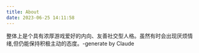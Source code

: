 ```yaml
---
title: About
date: 2023-06-25 14:11:58
---
```

  整体上是个具有浓厚游戏爱好的内向、友善社交型人格。虽然有时会出现厌烦情绪,但仍能保持积极主动的态度。-generate by Claude